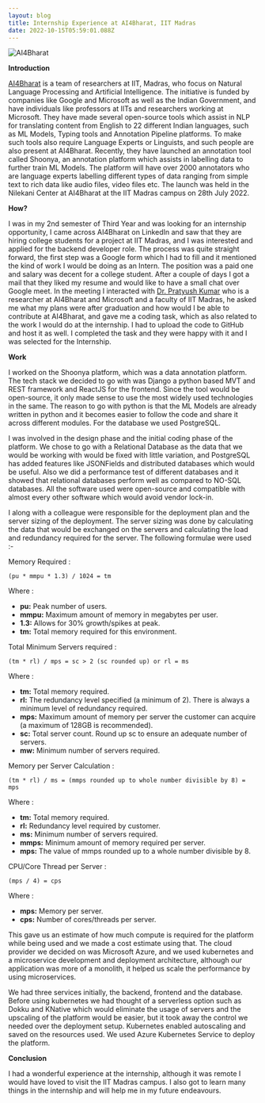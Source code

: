 ```yaml
---
layout: blog
title: Internship Experience at AI4Bharat, IIT Madras
date: 2022-10-15T05:59:01.088Z
---
```



![AI4Bharat](https://thumbnails.huggingface.co/social-thumbnails/ai4bharat.png "AI4Bharat")

**Introduction**

[AI4Bharat](https://ai4bharat.org/) is a team of researchers at IIT, Madras, who focus on Natural Language Processing and Artificial Intelligence. The initiative is funded by companies like Google and Microsoft as well as the Indian Government, and have individuals like professors at IITs and researchers working at Microsoft. They have made several open-source tools which assist in NLP for translating content from English to 22 different Indian languages, such as ML Models, Typing tools and Annotation Pipeline platforms. To make such tools also require Language Experts or Linguists, and such people are also present at AI4Bharat. Recently, they have launched an annotation tool called Shoonya, an annotation platform which assists in labelling data to further train ML Models. The platform will have over 2000 annotators who are language experts labelling different types of data ranging from simple text to rich data like audio files, video files etc. The launch was held in the Nilekani Center at AI4Bharat at the IIT Madras campus on 28th July 2022. 

**How?**

I was in my 2nd semester of Third Year and was looking for an internship opportunity, I came across AI4Bharat on LinkedIn and saw that they are hiring college students for a project at IIT Madras, and I was interested and applied for the backend developer role. The process was quite straight forward, the first step was a Google form which I had to fill and it mentioned the kind of work I would be doing as an Intern. The position was a paid one and salary was decent for a college student. After a couple of days I got a mail that they liked my resume and would like to have a small chat over Google meet. In the meeting I interacted with [Dr. Pratyush Kumar](https://www.linkedin.com/in/pratyush-kumar-8844a8a3/) who is a researcher at AI4Bharat and Microsoft and a faculty of IIT Madras, he asked me what my plans were after graduation and how would I be able to contribute at AI4Bharat, and gave me a coding task, which as also related to the work I would do at the internship. I had to upload the code to GitHub and host it as well. I completed the task and they were happy with it and I was selected for the Internship.

**Work**

I worked on the Shoonya platform, which was a data annotation platform. The tech stack we decided to go with was Django a python based MVT and REST framework and ReactJS for the frontend. Since the tool would be open-source, it only made sense to use the most widely used technologies in the same. The reason to go with python is that the ML Models are already written in python and it becomes easier to follow the code and share it across different modules. For the database we used PostgreSQL.

I was involved in the design phase and the initial coding phase of the platform. We chose to go with a Relational Database as the data that we would be working with would be fixed with little variation, and PostgreSQL has added features like JSONFields and distributed databases which would be useful. Also we did a performance test of different databases and it showed that relational databases perform well as compared to NO-SQL databases. All the software used were open-source and compatible with almost every other software which would avoid vendor lock-in.

I along with a colleague were responsible for the deployment plan and the server sizing of the deployment. The server sizing was done by calculating the data that would be exchanged on the servers and calculating the load and redundancy required for the server. The following formulae were used :-

Memory Required :

`(pu * mmpu * 1.3) / 1024 = tm`

Where :

* **pu:** Peak number of users.
* **mmpu:** Maximum amount of memory in megabytes per user.
* **1.3:** Allows for 30% growth/spikes at peak.
* **tm:** Total memory required for this environment.

Total Minimum Servers required :

`(tm * rl) / mps = sc > 2 (sc rounded up) or rl = ms`

Where :

* **tm:** Total memory required.
* **rl:** The redundancy level specified (a minimum of 2). There is always a minimum level of redundancy required.
* **mps:** Maximum amount of memory per server the customer can acquire (a maximum of 128GB is recommended).
* **sc:** Total server count. Round up sc to ensure an adequate number of servers.
* **mw:** Minimum number of servers required.

Memory per Server Calculation :

`(tm * rl) / ms = (mmps rounded up to whole number divisible by 8) = mps`

Where :

* **tm:** Total memory required.
* **rl:** Redundancy level required by customer.
* **ms:** Minimum number of servers required.
* **mmps:** Minimum amount of memory required per server.
* **mps:** The value of mmps rounded up to a whole number divisible by 8.

CPU/Core Thread per Server :

`(mps / 4) = cps`

Where :

* **mps:** Memory per server.
* **cps:** Number of cores/threads per server.

This gave us an estimate of how much compute is required for the platform while being used and we made a cost estimate using that. The cloud provider we decided on was Microsoft Azure, and we used kubernetes and a microservice development and deployment architecture, although our application was more of a monolith, it helped us scale the performance by using microservices. 

We had three services initially, the backend, frontend and the database. Before using kubernetes we had thought of a serverless option such as Dokku and KNative which would eliminate the usage of servers and the upscaling of the platform would be easier, but it took away the control we needed over the deployment setup. Kubernetes enabled autoscaling and saved on the resources used. We used Azure Kubernetes Service to deploy the platform.

**Conclusion**

I had a wonderful experience at the internship, although it was remote I would have loved to visit the IIT Madras campus. I also got to learn many things in the internship and will help me in my future endeavours.